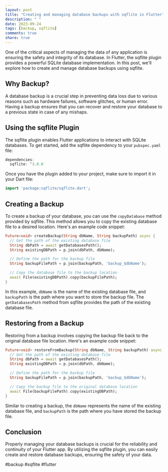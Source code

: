 ```yaml
---
layout: post
title: "Creating and managing database backups with sqflite in Flutter"
description: " "
date: 2023-09-24
tags: [backup, sqflite]
comments: true
share: true
---
```


One of the critical aspects of managing the data of any application is ensuring the safety and integrity of its database. In Flutter, the sqflite plugin provides a powerful SQLite database implementation. In this post, we'll explore how to create and manage database backups using sqflite.

## Why Backup?

A database backup is a crucial step in preventing data loss due to various reasons such as hardware failures, software glitches, or human error. Having a backup ensures that you can recover and restore your database to a previous state in case of any mishaps.

## Using the sqflite Plugin

The sqflite plugin enables Flutter applications to interact with SQLite databases. To get started, add the sqflite dependency to your `pubspec.yaml` file:

```dart
dependencies:
  sqflite: ^3.0.0
```

Once you have the plugin added to your project, make sure to import it in your Dart file:

```dart
import 'package:sqflite/sqflite.dart';
```

## Creating a Backup

To create a backup of your database, you can use the `copyDatabase` method provided by sqflite. This method allows you to copy the existing database file to a desired location. Here's an example code snippet:

```dart
Future<void> createBackup(String dbName, String backupPath) async {
  // Get the path of the existing database file
  String dbPath = await getDatabasesPath();
  String existingDBPath = p.join(dbPath, dbName);

  // Define the path for the backup file
  String backupFilePath = p.join(backupPath, 'backup_$dbName');

  // Copy the database file to the backup location
  await File(existingDBPath).copy(backupFilePath);
}
```

In this example, `dbName` is the name of the existing database file, and `backupPath` is the path where you want to store the backup file. The `getDatabasesPath` method from sqflite provides the path of the existing database file.

## Restoring from a Backup

Restoring from a backup involves copying the backup file back to the original database file location. Here's an example code snippet:

```dart
Future<void> restoreFromBackup(String dbName, String backupPath) async {
  // Get the path of the existing database file
  String dbPath = await getDatabasesPath();
  String existingDBPath = p.join(dbPath, dbName);

  // Define the path for the backup file
  String backupFilePath = p.join(backupPath, 'backup_$dbName');

  // Copy the backup file to the original database location
  await File(backupFilePath).copy(existingDBPath);
}
```

Similar to creating a backup, the `dbName` represents the name of the existing database file, and `backupPath` is the path where you have stored the backup file.

## Conclusion

Properly managing your database backups is crucial for the reliability and continuity of your Flutter app. By utilizing the sqflite plugin, you can easily create and restore database backups, ensuring the safety of your data.

#backup #sqflite #flutter